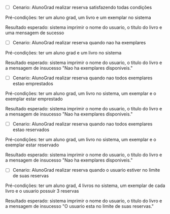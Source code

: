 - [ ] Cenario: AlunoGrad realizar reserva satisfazendo todas condições
      
Pré-condições: ter um aluno grad, um livro e um exemplar no sistema

Resultado esperado: sistema imprimir o nome do usuario, o titulo do livro e uma mensagem de sucesso

- [ ] Cenario: AlunoGrad realizar reserva quando nao ha exemplares

Pré-condições: ter um aluno grad e um livro no sistema

Resultado esperado: sistema imprimir o nome do usuario, o titulo do livro e a mensagem de insucesso "Nao ha exemplares disponiveis."

- [ ] Cenario: AlunoGrad realizar reserva quando nao todos exemplares estao emprestados
      
Pré-condições: ter um aluno grad, um livro no sistema, um exemplar e o exemplar estar emprestado

Resultado esperado: sistema imprimir o nome do usuario, o titulo do livro e a mensagem de insucesso "Nao ha exemplares disponiveis."

- [ ] Cenario: AlunoGrad realizar reserva quando nao todos exemplares estao reservados
      
Pré-condições: ter um aluno grad, um livro no sistema, um exemplar e o exemplar estar reservado

Resultado esperado: sistema imprimir o nome do usuario, o titulo do livro e a mensagem de insucesso "Nao ha exemplares disponiveis."

- [ ] Cenario: AlunoGrad realizar reserva quando o usuario estiver no limite de suas reservas
      
Pré-condições: ter um aluno grad, 4 livros no sistema, um exemplar de cada livro e o usuario possuir 3 reservas

Resultado esperado: sistema imprimir o nome do usuario, o titulo do livro e a mensagem de insucesso "O usuario esta no limite de suas reservas."
